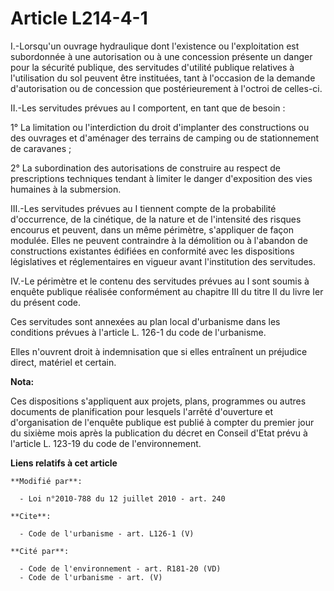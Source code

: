 # Article L214-4-1

I.-Lorsqu'un ouvrage hydraulique dont l'existence ou l'exploitation est subordonnée à une autorisation ou à une concession
présente un danger pour la sécurité publique, des servitudes d'utilité publique relatives à l'utilisation du sol peuvent être
instituées, tant à l'occasion de la demande d'autorisation ou de concession que postérieurement à l'octroi de celles-ci. 

II.-Les servitudes prévues au I comportent, en tant que de besoin : 

1° La limitation ou l'interdiction du droit d'implanter des constructions ou des ouvrages et d'aménager des terrains de
camping ou de stationnement de caravanes ; 

2° La subordination des autorisations de construire au respect de prescriptions techniques tendant à limiter le danger
d'exposition des vies humaines à la submersion. 

III.-Les servitudes prévues au I tiennent compte de la probabilité d'occurrence, de la cinétique, de la nature et de
l'intensité des risques encourus et peuvent, dans un même périmètre, s'appliquer de façon modulée. Elles ne peuvent
contraindre à la démolition ou à l'abandon de constructions existantes édifiées en conformité avec les dispositions
législatives et réglementaires en vigueur avant l'institution des servitudes. 

IV.-Le périmètre et le contenu des servitudes prévues au I sont soumis à enquête publique réalisée conformément au chapitre
III du titre II du livre Ier du présent code. 

Ces servitudes sont annexées au plan local d'urbanisme dans les conditions prévues à l'article L. 126-1 du code de
l'urbanisme. 

Elles n'ouvrent droit à indemnisation que si elles entraînent un préjudice direct, matériel et certain.

**Nota:**

Ces dispositions s'appliquent aux projets, plans, programmes ou autres documents de planification pour lesquels l'arrêté
d'ouverture et d'organisation de l'enquête publique est publié à compter du premier jour du sixième mois après la publication
du décret en Conseil d'Etat prévu à l'article L. 123-19 du code de l'environnement.

**Liens relatifs à cet article**

	**Modifié par**:

	  - Loi n°2010-788 du 12 juillet 2010 - art. 240

	**Cite**:

	  - Code de l'urbanisme - art. L126-1 (V)

	**Cité par**:

	  - Code de l'environnement - art. R181-20 (VD)
	  - Code de l'urbanisme - art. (V)
